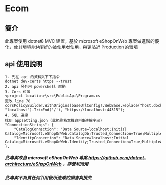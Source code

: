 ﻿# Ecom
## 簡介
此專案使用 dotnet8 MVC 建置，基於 microsoft eShopOnWeb 專案做進階的優化，使其環境能夠更好的被使用者使用，與更貼近 Production 的環境
## api 使用說明
    1. 先在 api 的資料夾下下指令
    dotnet dev-certs https --trust		
    2. api 另外用 powershell 啟動		
	3. Cors	位置	
    <project location>\src\PublicApi\Program.cs
	更改 line 78	corsPolicyBuilder.WithOrigins(baseUrlConfig!.WebBase.Replace("host.docker.internal", "localhost").TrimEnd('/'), "https://localhost:44315");
	4. SQL 連線
    找到 appsetting.json (此範例為本機資料庫連線字串)	  
    "ConnectionStrings": {
        "CatalogConnection": "Data Source=localhost;Initial Catalog=Microsoft.eShopOnWeb.CatalogDb;Trusted_Connection=True;MultipleActiveResultSets=true;TrustServerCertificate=True;",
        "IdentityConnection": "Data Source=localhost;Initial Catalog=Microsoft.eShopOnWeb.Identity;Trusted_Connection=True;MultipleActiveResultSets=true;TrustServerCertificate=True;"
    },


##### 此專案改自 microsoft eShopOnWeb 專案 https://github.com/dotnet-architecture/eShopOnWeb ，非營利所用
##### 此專案不負責任何引用後所造成的損害與損失
